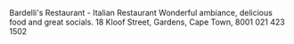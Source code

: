 Bardelli's Restaurant - Italian Restaurant
Wonderful ambiance, delicious food and great socials.
18 Kloof Street, Gardens, Cape Town, 8001
021 423 1502
